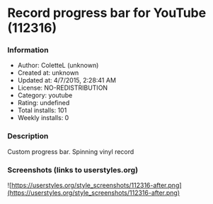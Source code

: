 # Record progress bar for YouTube (112316)

### Information
- Author: ColetteL (unknown)
- Created at: unknown
- Updated at: 4/7/2015, 2:28:41 AM
- License: NO-REDISTRIBUTION
- Category: youtube
- Rating: undefined
- Total installs: 101
- Weekly installs: 0


### Description
Custom progress bar.  Spinning vinyl record


### Screenshots (links to userstyles.org)
![https://userstyles.org/style_screenshots/112316-after.png](https://userstyles.org/style_screenshots/112316-after.png)


